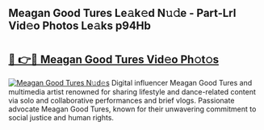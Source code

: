 ## Meagan Good Tures Le𝚊k𝚎d N𝚞𝚍e - Part-Lrl Vid𝚎o Photos Le𝚊ks p94Hb

# <h2><a href="http://fbcp5b7.evod.top/?m=Meagan+Good+Tures">🔗 👉🔴 Meagan Good Tures Vid𝚎o Ph𝚘t𝚘s</a></h2>

[![Meagan Good Tures N𝚞d𝚎s](https://i.imgur.com/8V9OHl7.gif)](http://fbcp5b7.evod.top/?m=Meagan+Good+Tures)
Digital influencer Meagan Good Tures and multimedia artist renowned for sharing lifestyle and dance-related content via solo and collaborative performances and brief vlogs. Passionate advocate Meagan Good Tures, known for their unwavering commitment to social justice and human rights. 
